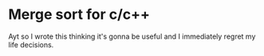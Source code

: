 # Merge sort for c/c++

Ayt so I wrote this thinking it's gonna be useful and I immediately regret my life decisions.
